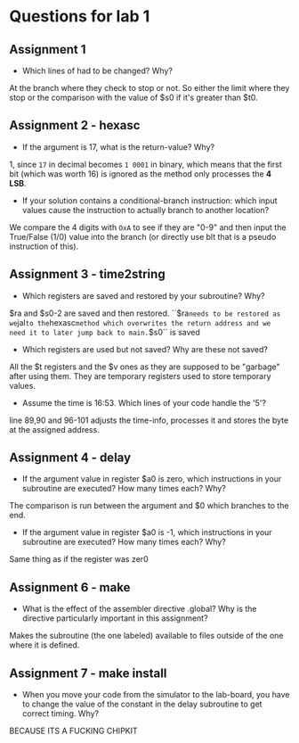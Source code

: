 # Questions for lab 1

## Assignment 1
- Which lines of had to be changed? Why?

At the branch where they check to stop or not. So either the limit where they stop or the comparison with the value of $s0 if it's greater than $t0.

## Assignment 2 - hexasc
- If the argument is 17, what is the return-value? Why?

1, since `17` in decimal becomes `1 0001` in binary, which means that the first bit (which was worth 16) is ignored as the method only processes the **4 LSB**.

- If your solution contains a conditional-branch instruction: which input values cause the instruction to actually branch to another location?

We compare the 4 digits with `OxA` to see if they are "0-9" and then input the True/False (1/0) value into the branch (or directly use blt that is a pseudo instruction of this).

## Assignment 3 - time2string
- Which registers are saved and restored by your subroutine? Why?

$ra and $s0-2 are saved and then restored.
``$ra`` needs to be restored as we ``jal`` to the ``hexasc`` method which overwrites the return address and we need it to later jump back to main.
``$s0`` is saved

- Which registers are used but not saved? Why are these not saved?

All the $t registers and the $v ones as they are supposed to be "garbage" after using them. They are temporary registers used to store temporary values.

- Assume the time is 16:53. Which lines of your code handle the '5'? 

line 89,90 and 96-101 adjusts the time-info, processes it and stores the byte at the assigned address.

## Assignment 4 - delay
- If the argument value in register $a0 is zero, which instructions in your subroutine are executed? How many times each? Why?

The comparison is run between the argument and $0 which branches to the end.

- If the argument value in register $a0 is -1, which instructions in your subroutine are executed? How many times each? Why?

Same thing as if the register was zer0

## Assignment 6 - make 
- What is the effect of the assembler directive .global? Why is the directive particularly important in this assignment?

Makes the subroutine (the one labeled) available to files outside of the one where it is defined.

## Assignment 7 - make install
- When you move your code from the simulator to the lab-board, you have to change the value of the constant in the delay subroutine to get correct timing. Why?

BECAUSE ITS A FUCKING CHIPKIT